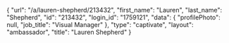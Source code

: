 {
    "url": "\/a\/lauren-shepherd\/213432",
    "first_name": "Lauren",
    "last_name": "Shepherd",
    "id": "213432",
    "login_id": "1759121",
    "data": {
        "profilePhoto": null,
        "job_title": "Visual Manager"
    },
    "type": "captivate",
    "layout": "ambassador",
    "title": "Lauren Shepherd"
}